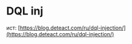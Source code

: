 # DQL inj

ист: [https://blog.deteact.com/ru/dql-injection/](https://blog.deteact.com/ru/dql-injection/)
